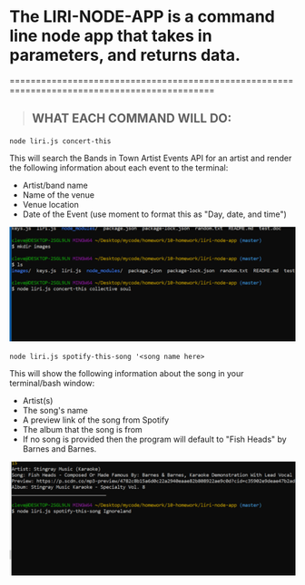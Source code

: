 # The LIRI-NODE-APP is a command line node app that takes in parameters, and returns data.
=============================================================================================
>  ## WHAT EACH COMMAND WILL DO:

`node liri.js concert-this`

This will search the Bands in Town Artist Events API for an artist and render the following information about each event to the terminal:

- Artist/band name
- Name of the venue
- Venue location
- Date of the Event (use moment to format this as "Day, date, and time")

![concert](https://github.com/cleve716/liri-node-app/blob/master/images/concert_this.gif)

`node liri.js spotify-this-song '<song name here>`

This will show the following information about the song in your terminal/bash window:

- Artist(s)
- The song's name
- A preview link of the song from Spotify
- The album that the song is from
- If no song is provided then the program will default to "Fish Heads" by Barnes and Barnes.

![SONG](https://github.com/cleve716/liri-node-app/blob/master/images/spotify_this.gif)